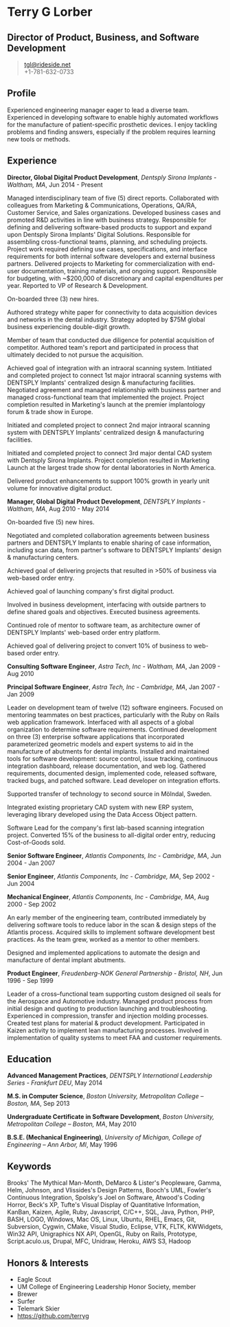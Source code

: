 # Terry G Lorber
## Director of Product, Business, and Software Development        

> <tgl@rideside.net>  
> +1-781-632-0733

## Profile
Experienced engineering manager eager to lead a diverse team. Experienced in developing software to enable highly automated workflows for the manufacture of patient-specific prosthetic devices. I enjoy tackling problems and finding answers, especially if the problem requires learning new tools or methods.

## Experience

__Director, Global Digital Product Development__, _Dentsply Sirona Implants - Waltham, MA_, Jun 2014 - Present

Managed interdisciplinary team of five (5) direct reports. Collaborated with colleagues from Marketing & Communications, Operations, QA/RA, Customer Service, and Sales organizations.  Developed business cases and promoted R&D activities in line with business strategy.  Responsible for defining and delivering software-based products to support and expand upon Dentsply Sirona Implants' Digital Solutions. Responsible for assembling cross-functional teams, planning, and scheduling projects. Project work required defining use cases, specifications, and interface requirements for both internal software developers and external business partners.  Delivered projects to Marketing for commercialization with end-user documentation, training materials, and ongoing support.  Responsible for budgeting, with ~$200,000 of discretionary and capital expenditures per year. Reported to VP of Research & Development.

On-boarded three (3) new hires.

Authored strategy white paper for connectivity to data acquisition devices and networks in the dental industry.  Strategy adopted by $75M global business experiencing double-digit growth.

Member of team that conducted due diligence for potential acquisition of competitor.  Authored team's report and participated in process that ultimately decided to not pursue the acquisition.

Achieved goal of integration with an intraoral scanning system.  Intitiated and completed project to connect 1st major intraoral scanning systems with DENTSPLY Implants' centralized design & manufacturing facilities.  Negotiated agreement and managed relationship with business partner and managed cross-functional team that implemented the project. Project completion resulted in Marketing's launch at the premier implantology forum & trade show in Europe.

Initiated and completed project to connect 2nd major intraoral scanning system with DENTSPLY Implants' centralized design & manufacturing facilities.

Initiated and completed project to connect 3rd major dental CAD system with Dentsply Sirona Implants. Project completion resulted in Marketing Launch at the largest trade show for dental laboratories in North America.

Delivered product enhancements to support 100% growth in yearly unit volume for innovative digital product.

__Manager, Global Digital Product Development__, _DENTSPLY Implants - Waltham, MA_, Aug 2010 - May 2014

On-boarded five (5) new hires.

Negotiated and completed collaboration agreements between business partners and DENTSPLY Implants to enable sharing of case information, including scan data, from partner's software to DENTSPLY Implants' design & manufacturing centers.

Achieved goal of delivering projects that resulted in >50% of business via web-based order entry.

Achieved goal of launching company's first digital product.

Involved in business development, interfacing with outside partners to define shared goals and objectives. Executed business agreements.

Continued role of mentor to software team, as architecture owner of DENTSPLY Implants' web-based order entry platform.

Achieved goal of delivering project to convert 10% of business to web-based order entry.

__Consulting Software Engineer__, _Astra Tech, Inc - Waltham, MA_, Jan 2009 - Aug 2010

__Principal Software Engineer__, _Astra Tech, Inc - Cambridge, MA_, Jan 2007 - Jan 2009

Leader on development team of twelve (12) software engineers.  Focused on mentoring teammates on best practices, particularly with the Ruby on Rails web application framework. Interfaced with all aspects of a global organization to determine software requirements. Continued development on three (3) enterprise software applications that incorporated parameterized geometric models and expert systems to aid in the manufacture of abutments for dental implants. Installed and maintained tools for software development: source control, issue tracking, continuous integration dashboard, release documentation, and web log.  Gathered requirements, documented design, implemented code, released software, tracked bugs, and patched software.
Lead developer on integration efforts.

Supported transfer of technology to second source in Mölndal, Sweden.

Integrated existing proprietary CAD system with new ERP system, leveraging library developed using the Data Access Object pattern.

Software Lead for the company's first lab-based scanning integration project.  Converted 15% of the business to all-digital order entry, reducing Cost-of-Goods sold.

__Senior Software Engineer__, _Atlantis Components, Inc - Cambridge, MA_, Jun 2004 - Jan 2007

__Senior Engineer__, _Atlantis Components, Inc - Cambridge, MA_, Sep 2002 - Jun 2004

__Mechanical Engineer__, _Atlantis Components, Inc - Cambridge, MA_, Aug 2000 - Sep 2002

An early member of the engineering team, contributed immediately by delivering software tools to reduce labor in the scan & design steps of the Atlantis process.  Acquired skills to implement software development best practices. As the team grew, worked as a mentor to other members.

Designed and implemented applications to automate the design and manufacture of dental implant abutments.

__Product Engineer__, _Freudenberg-NOK General Partnership - Bristol, NH_, Jun 1996 - Sep 1999

Leader of a cross–functional team supporting custom designed oil seals for the Aerospace and Automotive industry. Managed product process from initial design and quoting to production launching and troubleshooting. Experienced in compression, transfer and injection molding processes. Created test plans for material & product development. Participated in Kaizen activity to implement lean manufacturing processes. Involved in implementation of quality systems to meet FAA and customer requirements.

## Education

__Advanced Management Practices__, _DENTSPLY International Leadership Series - Frankfurt DEU_, May 2014

__M.S. in Computer Science__, _Boston University, Metropolitan College – Boston, MA_, Sep 2013

__Undergraduate Certificate in Software Development__, _Boston University, Metropolitan College – Boston, MA_, May 2010

__B.S.E. (Mechanical Engineering)__, _University of Michigan, College of Engineering – Ann Arbor, MI_, May 1996

## Keywords
Brooks' The Mythical Man-Month, DeMarco & Lister's Peopleware, Gamma, Helm, Johnson, and Vlissides's Design Patterns, Booch's UML, Fowler's Continuous Integration, Spolsky's Joel on Software, Atwood's Coding Horror, Beck's XP, Tufte's Visual Display of Quantitative Information, KanBan, Kaizen, Agile, Ruby, Javascript, C/C++, SQL, Java, Python, PHP, BASH, LOGO, Windows, Mac OS, Linux, Ubuntu, RHEL, Emacs, Git, Subversion, Cygwin, CMake, Visual Studio, Eclipse, VTK, FLTK, KWWidgets, Win32 API, Unigraphics NX API, OpenGL, Ruby on Rails, Prototype, Script.aculo.us, Drupal, MFC, Unidraw, Heroku, AWS S3, Hadoop

## Honors & Interests
- Eagle Scout
- UM College of Engineering Leadership Honor Society, member
- Brewer
- Surfer
- Telemark Skier
- https://github.com/terryg


